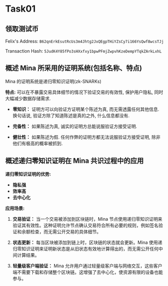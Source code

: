 # Task01

## 领取测试币

Felix's Address:
`B62qnErkEsutRcUs3m4Jhtg2JxQEgpTHiYZsCy7i166YsQwf8wcsTJj`

Transaction Hash:
`5JudK4Y85fPo3sHXxfxy1bpwPFmjZwpvhKzeDempYTqkZArkLxhL`

## 概述 Mina 所采用的证明系统(包括名称、特点)

Mina 的证明系统是递归零知识证明(zk-SNARKs)

**特点:**
可以在不暴露交易具体细节的情况下验证交易的有效性, 保护用户隐私, 同时大幅减少数据存储需求.

- **零知识：** 证明方可以向验证方证明某个陈述为真, 而无需透露任何其他信息. 换句话说, 验证方除了知道陈述是真的之外, 什么信息都没有.

- **完备性：** 如果陈述为真, 诚实的证明方总能说服验证方接受证明.
- **健壮性：** 如果陈述为假. 任何作弊的证明方都无法说服验证方接受证明, 除非他们有极高的概率被抓到.

## 概述递归零知识证明在 Mina 共识过程中的应用

**递归零知识证明的优势:**

- **隐私强**
- **效率高**
- **去中心化**

**应用场景:**

1. **交易验证：** 当一个交易被添加到区块链时，Mina 节点使用递归零知识证明来验证其有效性。这种证明允许节点确认交易符合所有必要的规则，例如签名验证和余额检查，而无需公开交易的具体细节。

2. **状态更新：** 每当区块被添加到链上时，区块链的状态就会更新。Mina 使用递归零知识证明来证明新状态是从旧状态有效地计算得出的，而无需公开任何中间计算结果。

3. **轻量级客户端验证：** Mina 允许用户通过轻量级客户端与网络交互，这些客户端不需要下载和存储整个区块链。这增强了去中心化，使资源有限的设备也能参与。
